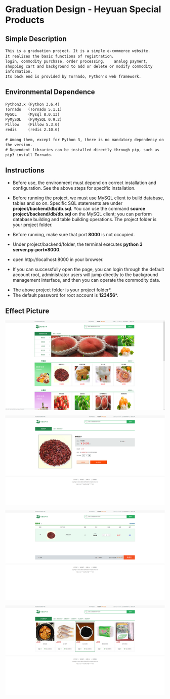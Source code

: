 # Graduation Design - Heyuan Special Products

## Simple Description
	This is a graduation project. It is a simple e-commerce website. 
	It realizes the basic functions of registration，
	login, commodity purchase, order processing, 	analog payment, shopping cart and background to add or delete or modify commodity information.
	Its back end is provided by Tornado, Python's web framework.
	
## Environmental Dependence
	Python3.x (Python 3.6.4)
	Tornado   (Tornado 5.1.1)
	MySQL	  (Mysql 8.0.13)
	PyMySQL   (PyMySQL 0.9.2)
	Pillow    (Pillow 5.3.0)
	redis     (redis 2.10.6)
	
	# Among them, except for Python 3, there is no mandatory dependency on the version.
	# Dependent libraries can be installed directly through pip, such as pip3 install Tornado.
	
## Instructions
+ Before use, the environment must depend on correct installation and configuration. See the above steps for specific installation.

+ Before running the project, we must use MySQL client to build database, tables and so on. Specific SQL statements are under **project/backend/db/db.sql**. You can use the command **source project/backend/db/db.sql** on the MySQL client; you can perform database building and table building operations. The project folder is your project folder.

+ Before running, make sure that port **8000** is not occupied.

+ Under project/backend/folder, the terminal executes **python 3 server.py-port=8000**.

+ open http://localhost:8000 in your browser.

+ If you can successfully open the page, you can login through the default account root, administrator users will jump directly to the background management interface, and then you can operate the commodity data.

* The above project folder is your project folder*.
* The default password for root account is **123456***.

## Effect Picture
![](https://github.com/GreenLotusx/GraduationProject---heyuanSpecialty/blob/master/frontend/static/images/projectImg/2018-11-27%2012-55-48%E5%B1%8F%E5%B9%95%E6%88%AA%E5%9B%BE.png)

![](https://github.com/GreenLotusx/GraduationProject---heyuanSpecialty/blob/master/frontend/static/images/projectImg/2018-11-27%2012-56-16%E5%B1%8F%E5%B9%95%E6%88%AA%E5%9B%BE.png) 

![](https://github.com/GreenLotusx/GraduationProject---heyuanSpecialty/blob/master/frontend/static/images/projectImg/2018-11-27%2012-56-40%E5%B1%8F%E5%B9%95%E6%88%AA%E5%9B%BE.png) 

![](https://github.com/GreenLotusx/GraduationProject---heyuanSpecialty/blob/master/frontend/static/images/projectImg/2018-11-27%2012-57-43%E5%B1%8F%E5%B9%95%E6%88%AA%E5%9B%BE.png) 

